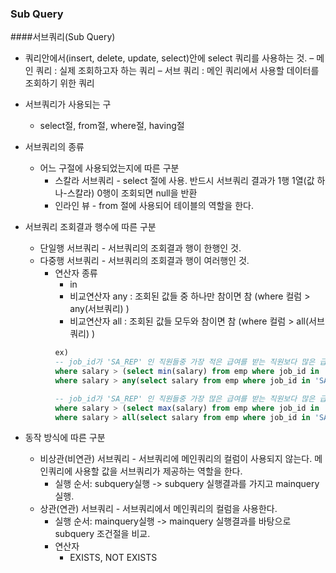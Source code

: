 ### Sub Query
####서브쿼리(Sub Query)
- 쿼리안에서(insert, delete, update, select)안에 select 쿼리를 사용하는 것.
– 메인 쿼리 : 실제 조회하고자 하는 쿼리
– 서브 쿼리 : 메인 쿼리에서 사용할 데이터를 조회하기 위한 쿼리

- 서브쿼리가 사용되는 구
	- select절, from절, where절, having절
 
- 서브쿼리의 종류
	- 어느 구절에 사용되었는지에 따른 구분
		- 스칼라 서브쿼리 - select 절에 사용. 반드시 서브쿼리 결과가 1행 1열(값 하나-스칼라) 0행이 조회되면 null을 반환
		- 인라인 뷰 - from 절에 사용되어 테이블의 역할을 한다.
- 서브쿼리 조회결과 행수에 따른 구분
	- 단일행 서브쿼리 - 서브쿼리의 조회결과 행이 한행인 것.
    - 다중행 서브쿼리 - 서브쿼리의 조회결과 행이 여러행인 것.
		- 연산자 종류
			- in
			- 비교연산자 any : 조회된 값들 중 하나만 참이면 참 (where 컬럼 > any(서브쿼리) )
			- 비교연산자 all : 조회된 값들 모두와 참이면 참 (where 컬럼 > all(서브쿼리) )
			```SQL
			ex)
			-- job_id가 'SA_REP' 인 직원들중 가장 적은 급여를 받는 직원보다 많은 급여를 받는 직원을 조회
			where salary > (select min(salary) from emp where job_id in 'SA_REP');
			where salary > any(select salary from emp where job_id in 'SA_REP');
			
			-- job_id가 'SA_REP' 인 직원들중 가장 많은 급여를 받는 직원보다 많은 급여를 받는 직원을 조회
			where salary > (select max(salary) from emp where job_id in 'SA_REP');
			where salary > all(select salary from emp where job_id in 'SA_REP');
			```
- 동작 방식에 따른 구분
    - 비상관(비연관) 서브쿼리 - 서브쿼리에 메인쿼리의 컬럼이 사용되지 않는다. 메인쿼리에 사용할 값을 서브쿼리가 제공하는 역할을 한다.
		- 실행 순서: subquery실행 -> subquery 실행결과를 가지고 mainquery 실행.
    - 상관(연관) 서브쿼리 - 서브쿼리에서 메인쿼리의 컬럼을 사용한다.
		- 실행 순서: mainquery실행 -> mainquery 실행결과를 바탕으로 subquery 조건절을 비교.
		- 연산자
			- EXISTS, NOT EXISTS
		
		
		
		